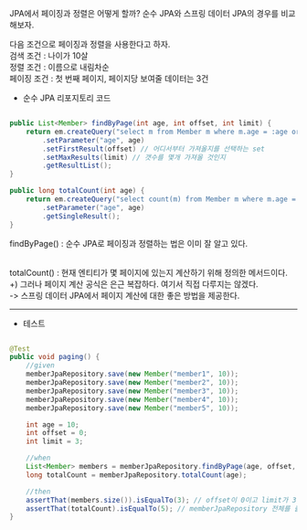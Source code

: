 JPA에서 페이징과 정렬은 어떻게 할까? 순수 JPA와 스프링 데이터 JPA의 경우를 비교해보자.

 

다음 조건으로 페이징과 정렬을 사용한다고 하자. <br/>
검색 조건 : 나이가 10살 <br/>
정렬 조건 : 이름으로 내림차순 <br/>
페이징 조건 : 첫 번째 페이지, 페이지당 보여줄 데이터는 3건 <br/>


* 순수 JPA 리포지토리 코드

```java

public List<Member> findByPage(int age, int offset, int limit) {
    return em.createQuery("select m from Member m where m.age = :age order by m.username desc")
        .setParameter("age", age)
        .setFirstResult(offset) // 어디서부터 가져올지를 선택하는 set
        .setMaxResults(limit) // 갯수를 몇개 가져올 것인지
        .getResultList();
}

public long totalCount(int age) {
    return em.createQuery("select count(m) from Member m where m.age = :age", Long.class)
        .setParameter("age", age)
        .getSingleResult();
}

```

findByPage() : 순수 JPA로 페이징과 정렬하는 법은 이미 잘 알고 있다.
<br/><br/>

totalCount() : 현재 엔티티가 몇 페이지에 있는지 계산하기 위해 정의한 메서드이다. <br/>
+) 그러나 페이지 계산 공식은 은근 복잡하다. 여기서 직접 다루지는 않겠다.<br/>
-> 스프링 데이터 JPA에서 페이지 계산에 대한 좋은 방법을 제공한다.

---

* 테스트

```java

@Test
public void paging() {
    //given
    memberJpaRepository.save(new Member("member1", 10));
    memberJpaRepository.save(new Member("member2", 10));
    memberJpaRepository.save(new Member("member3", 10));
    memberJpaRepository.save(new Member("member4", 10));
    memberJpaRepository.save(new Member("member5", 10));

    int age = 10;
    int offset = 0;
    int limit = 3;

    //when
    List<Member> members = memberJpaRepository.findByPage(age, offset, limit);
    long totalCount = memberJpaRepository.totalCount(age);

    //then
    assertThat(members.size()).isEqualTo(3); // offset이 0이고 limit가 3이기 때문에 3을 넣음
    assertThat(totalCount).isEqualTo(5); // memberJpaRepository 전체를 출력하기에 5를 
}

```
